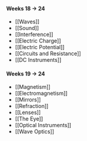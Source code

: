 
#### Weeks 18 $\to$ 24
- [[Waves]]
- [[Sound]]
- [[Interference]]
- [[Electric Charge]]
- [[Electric Potential]]
- [[Circuits and Resistance]]
- [[DC Instruments]]

#### Weeks 19 $\to$ 24
- [[Magnetism]]
- [[Electromagnetism]]
- [[Mirrors]]
- [[Refraction]]
- [[Lenses]]
- [[The Eye]]
- [[Optical Instruments]]
- [[Wave Optics]]